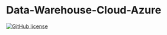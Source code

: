 # Data-Warehouse-Cloud-Azure
[![GitHub license](https://img.shields.io/badge/license-MIT-blue.svg)](https://github.com/alexandremcastro/Data-Warehouse-Cloud-Azure/blob/main/LICENSE)
